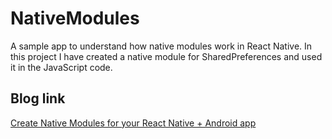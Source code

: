 # NativeModules
A sample app to understand how native modules work in React Native. In this project I have created a native module for SharedPreferences and used it in the JavaScript code.

## Blog link
[Create Native Modules for your React Native + Android app](https://medium.com/mindorks/create-native-modules-for-your-react-native-android-app-cfe5ea7230f4) 
